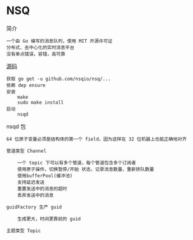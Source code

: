 # NSQ

简介

    一个由 Go 编写的消息队列，使用 MIT 开源许可证
    分布式、去中心化的实时消息平台
    没有单点错误，容错，高可靠

[源码](https://github.com/nsqio/nsq)

    获取 go get -u github.com/nsqio/nsq/...
    依赖 dep ensure
    安装
        make
        sudo make install
    启动
        nsqd

nsqd 包

    64 位原子变量必须是结构体的第一个 field，因为这样在 32 位机器上也能正确地对齐

    管道类型 Channel

        一个 topic 下可以有多个管道，每个管道包含多个订阅者
        使用原子操作，切换暂停/开始 状态，记录消息数量，重新排队数量
        使用bufferPool(缓冲池)
        支持延迟发送
        重置发送中的消息的超时
        丢弃发送中的消息

    guidFactory 生产 guid

        生成更大，时间更靠前的 guid

    主题类型 Topic
